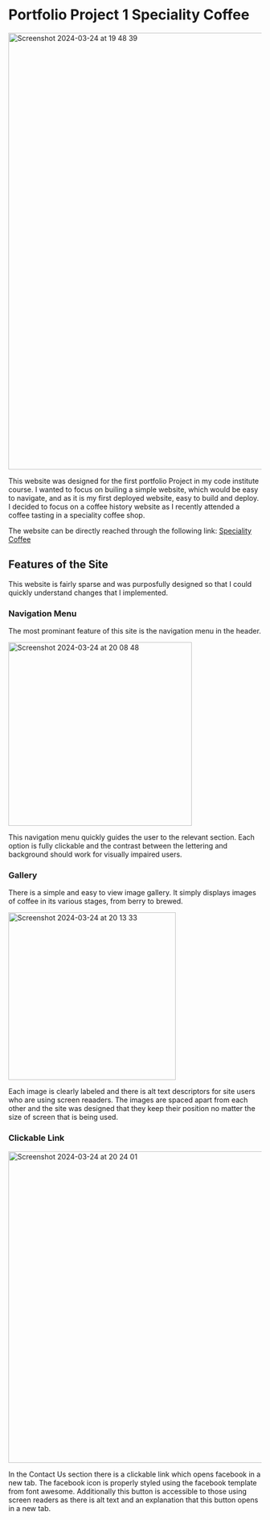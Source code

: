 # Portfolio Project 1 Speciality Coffee
<img width="868" alt="Screenshot 2024-03-24 at 19 48 39" src="https://github.com/Niall71/Project-1-with-template/assets/152639680/7853c943-1c6f-41e0-87b3-eea1028ece5d">

This website was designed for the first portfolio Project in my code institute course. I wanted to focus on builing a simple website, which would be easy to navigate, and as it is my first deployed website, easy to build and deploy. I decided to focus on a coffee history website as I recently attended a coffee tasting in a speciality coffee shop.

The website can be directly reached through the following link: <a href="https://niall71.github.io/Project-1-with-template/" target="_blank"> Speciality Coffee </a>

## Features of the Site

This website is fairly sparse and was purposfully designed so that I could quickly understand changes that I implemented.

### Navigation Menu

The most prominant feature of this site is the navigation menu in the header. 

<img width="365" alt="Screenshot 2024-03-24 at 20 08 48" src="https://github.com/Niall71/Project-1-with-template/assets/152639680/9ae9f34d-8120-45e0-90e8-c60dd6b180e4">

This navigation menu quickly guides the user to the relevant section. Each option is fully clickable and the contrast between the lettering and background should work for visually impaired users.

### Gallery

There is a simple and easy to view image gallery. It simply displays images of coffee in its various stages, from berry to brewed.

<img width="333" alt="Screenshot 2024-03-24 at 20 13 33" src="https://github.com/Niall71/Project-1-with-template/assets/152639680/52604714-ee68-4b75-bfe3-01f72eee4552">

Each image is clearly labeled and there is alt text descriptors for site users who are using screen reaaders. The images are spaced apart from each other and the site was designed that they keep their position no matter the size of screen that is being used. 

### Clickable Link

<img width="619" alt="Screenshot 2024-03-24 at 20 24 01" src="https://github.com/Niall71/Project-1-with-template/assets/152639680/04df6022-85fd-459d-86d2-8922bc0a2981">

In the Contact Us section there is a clickable link which opens facebook in a new tab. The facebook icon is properly styled using the facebook template from font awesome. Additionally this button is accessible to those using screen readers as there is alt text and an explanation that this button opens in a new tab.

